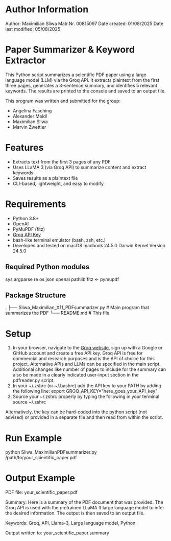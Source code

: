 # Author Information
Author: Maximilian Sliwa
Matr.Nr. 00815097
Date created: 01/08/2025
Date last modified: 05/08/2025

# Paper Summarizer & Keyword Extractor 
This Python script summarizes a scientific PDF paper using a large language
model (LLM) via the Groq API. It extracts plaintext from the first three pages,
generates a 3-sentence summary, and identifies 5 relevant keywords. The results
are printed to the console and saved to an output file.

This program was written and submitted for the group:
- Angelina Fasching
- Alexander Meidl
- Maximilian Sliwa
- Marvin Zwettler 

# Features
- Extracts text from the first 3 pages of any PDF
- Uses LLaMA 3 (via Groq API) to summarize content and extract keywords
- Saves results as a plaintext file
- CLI-based, lightweight, and easy to modify

# Requirements
- Python 3.8+
- OpenAI
- PyMuPDF (fitz)
- [Groq API Key](https://console.groq.com/)
- bash-like terminal emulator (bash, zsh, etc.)
- Developed and tested on macOS macbook 24.5.0 Darwin Kernel Version 24.5.0

## Required Python modules
sys
argparse
re
os
json
openai
pathlib
fitz <- pymupdf

## Package Structure
.
├── Sliwa_Maximilian_X11_PDFsummarizer.py   # Main program that summarizes the PDF
└── README.md                               # This file

# Setup
1)  In your browser, navigate to the
    [Groq website](https://console.groq.com/home), sign up with a Google
    or GitHub account and create a free API key. Groq API is free for 
    commercial and research purposes and is the API of choice for this 
    project. Alternative APIs and LLMs can be specified in the main 
    script. Additional changes like number of pages to include for the
    summary can also be made in a clearly indicated user-input section 
    in the pdfreader.py script.
2)  In your ~/.zshrc (or ~/.bashrc) add the API key to your PATH by
    adding the following line:
    export GROQ_API_KEY="here_goes_your_API_key"
3)  Source your ~/.zshrc properly by typing the following in your terminal
    source ~/.zshrc

Alternatively, the key can be hard-coded into the python script (not advised)
or provided in a separate file and then read from within the script.

# Run Example
python Sliwa_MaximilianPDFsummarizer.py /path/to/your_scientific_paper.pdf

# Output Example
PDF file:
your_scientific_paper.pdf

Summary:
Here is a summary of the PDF document that was provided. The Groq API is used
with the pretrained LLaMA 3 large language model to infer the desired
information. The output is then saved to an output file.

Keywords:
Groq, API, Llama-3, Large language model, Python

Output written to: your_scientific_paper.summary
